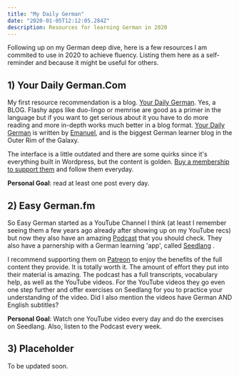 ```yaml
---
title: "My Daily German"
date: "2020-01-05T12:12:05.284Z"
description: Resources for learning German in 2020 
---
```


Following up on my German deep dive, here is a few resources I am commited to use in 2020 to achieve fluency. Listing them here as a self-reminder and because it might be useful for others.

## 1) Your Daily German.Com

My first resource recommendation is a blog. [Your Daily German](https://yourdailygerman.com/). Yes, a BLOG. Flashy apps like duo-lingo or memrise are good as a primer in the language but if you want to get serious about it you have to do more reading and more in-depth works much better in a blog format.  [Your Daily German](https://yourdailygerman.com/) is written by [Emanuel](https://yourdailygerman.com/about/), and is the biggest German learner blog in the Outer Rim of the Galaxy.

The interface is a little outdated and there are some quirks since it's everything built in Wordpress, but the content is golden. [Buy a membership to support them](https://yourdailygerman.com/german-is-easy-member/) and follow them everyday.

__Personal Goal__: read at least one post every day.


## 2) Easy German.fm

So Easy German started as a YouTube Channel I think (at least I remember seeing them a few years ago already after showing up on my YouTube recs) but now they also have an amazing [Podcast](https://www.easygerman.org/podcast) that you should check. They also have a parnership with a German learning 'app', called [Seedlang](https://seedlang.com/) . 

I recommend supporting them on [Patreon](https://www.patreon.com/easygerman) to enjoy the benefits of the full content they provide. It is totally worth it. The amount of effort they put into their material is amazing. The podcast has a full transcripts, vocabulary help, as well as the YouTube videos. For the YouTube videos they go even one step further and offer exercises on Seedlang for you to practice your understanding of the video. Did I also mention the videos have German AND English subtitles?

__Personal Goal__: Watch one YouTube video every day and do the exercises on Seedlang. Also, listen to the Podcast every week.

## 3) Placeholder

To be updated soon.
